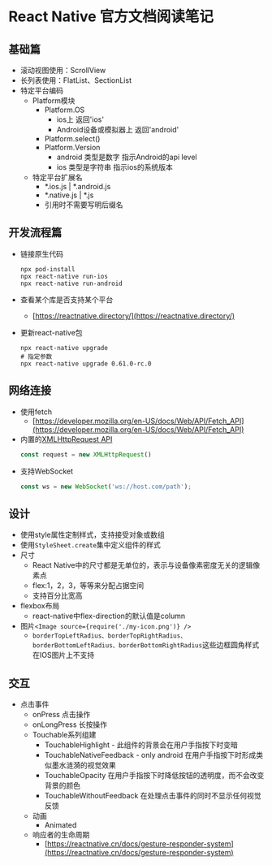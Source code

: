 # React Native 官方文档阅读笔记

## 基础篇

- 滚动视图使用：ScrollView
- 长列表使用：FlatList、SectionList
- 特定平台编码
  - Platform模块
    - Platform.OS
      - ios上 返回'ios'
      - Android设备或模拟器上 返回'android'
    - Platform.select()
    - Platform.Version
      - android 类型是数字 指示Android的api level
      - ios 类型是字符串 指示ios的系统版本
  - 特定平台扩展名
    - *.ios.js | *.android.js
    - *.native.js | *.js
    - 引用时不需要写明后缀名
## 开发流程篇

- 链接原生代码
  ```shell
  npx pod-install
  npx react-native run-ios
  npx react-native run-android
  ```
- 查看某个库是否支持某个平台
  - [https://reactnative.directory/](https://reactnative.directory/)

- 更新react-native包
  ```shell
  npx react-native upgrade
  # 指定参数
  npx react-native upgrade 0.61.0-rc.0
  ```
## 网络连接
- 使用fetch
  - [https://developer.mozilla.org/en-US/docs/Web/API/Fetch_API](https://developer.mozilla.org/en-US/docs/Web/API/Fetch_API)
- 内置的[XMLHttpRequest API](https://developer.mozilla.org/en-US/docs/Web/API/XMLHttpRequest)
  ```javascript
  const request = new XMLHttpRequest()
  ```
- 支持WebSocket
  ```javascript
  const ws = new WebSocket('ws://host.com/path');
  ```
## 设计
- 使用style属性定制样式，支持接受对象或数组
- 使用`StyleSheet.create`集中定义组件的样式
- 尺寸
  - React Native中的尺寸都是无单位的，表示与设备像素密度无关的逻辑像素点
  - flex:1，2，3，等等来分配占据空间
  - 支持百分比宽高
- flexbox布局
  - react-native中flex-direction的默认值是column
- 图片`<Image source={require('./my-icon.png')} />`
  - `borderTopLeftRadius、borderTopRightRadius、borderBottomLeftRadius、borderBottomRightRadius`这些边框圆角样式在IOS图片上不支持

## 交互
- 点击事件
  - onPress 点击操作
  - onLongPress 长按操作
  - Touchable系列组建
    - TouchableHighlight - 此组件的背景会在用户手指按下时变暗
    - TouchableNativeFeedback - only android 在用户手指按下时形成类似墨水涟漪的视觉效果
    - TouchableOpacity 在用户手指按下时降低按钮的透明度，而不会改变背景的颜色
    - TouchableWithoutFeedback 在处理点击事件的同时不显示任何视觉反馈
  - 动画
    - Animated
  - 响应者的生命周期
    - [https://reactnative.cn/docs/gesture-responder-system](https://reactnative.cn/docs/gesture-responder-system)